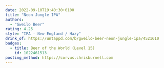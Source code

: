 ```yaml
---
date: 2022-09-10T19:40:30+0100
title: "Neon Jungle IPA"
authors:
  - "Gweilo Beer"
rating: 4.25
style: "IPA - New England / Hazy"
drink_of: https://untappd.com/b/gweilo-beer-neon-jungle-ipa/4521610
badges:
  - title: Beer of the World (Level 15)
    id: 1022461513
posting_method: https://corvus.chrisburnell.com
---
```

